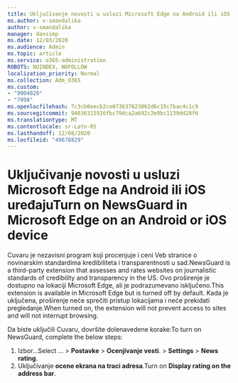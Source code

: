 ```yaml
---
title: Uključivanje novosti u usluzi Microsoft Edge na Android ili iOS uređaju
ms.author: v-smandalika
author: v-smandalika
manager: dansimp
ms.date: 12/03/2020
ms.audience: Admin
ms.topic: article
ms.service: o365-administration
ROBOTS: NOINDEX, NOFOLLOW
localization_priority: Normal
ms.collection: Adm_O365
ms.custom:
- "9004028"
- "7098"
ms.openlocfilehash: 7c3cb0eecb2ce073637623062d6c15c7bac4c1c9
ms.sourcegitcommit: 94036315916fbc79dca2a692c2e9bc1139dd28f6
ms.translationtype: MT
ms.contentlocale: sr-Latn-RS
ms.lasthandoff: 12/08/2020
ms.locfileid: "49678829"
---
```

# <a name="turn-on-newsguard-in-microsoft-edge-on-an-android-or-ios-device"></a><span data-ttu-id="56a07-102">Uključivanje novosti u usluzi Microsoft Edge na Android ili iOS uređaju</span><span class="sxs-lookup"><span data-stu-id="56a07-102">Turn on NewsGuard in Microsoft Edge on an Android or iOS device</span></span>

<span data-ttu-id="56a07-103">Cuvaru je nezavisni program koji procenjuje i ceni Veb stranice o novinarskim standardima kredibiliteta i transparentnosti u sad.</span><span class="sxs-lookup"><span data-stu-id="56a07-103">NewsGuard is a third-party extension that assesses and rates websites on journalistic standards of credibility and transparency in the US.</span></span> <span data-ttu-id="56a07-104">Ovo proširenje je dostupno na lokaciji Microsoft Edge, ali je podrazumevano isključeno.</span><span class="sxs-lookup"><span data-stu-id="56a07-104">This extension is available in Microsoft Edge but is turned off by default.</span></span> <span data-ttu-id="56a07-105">Kada je uključena, proširenje neće sprečiti pristup lokacijama i neće prekidati pregledanje.</span><span class="sxs-lookup"><span data-stu-id="56a07-105">When turned on, the extension will not prevent access to sites and will not interrupt browsing.</span></span>

<span data-ttu-id="56a07-106">Da biste uključili Cuvaru, dovršite dolenavedene korake:</span><span class="sxs-lookup"><span data-stu-id="56a07-106">To turn on NewsGuard, complete the below steps:</span></span>
1. <span data-ttu-id="56a07-107">Izbor...</span><span class="sxs-lookup"><span data-stu-id="56a07-107">Select …</span></span><span data-ttu-id="56a07-108"> > **Postavke**  >  **Ocenjivanje vesti**.</span><span class="sxs-lookup"><span data-stu-id="56a07-108"> > **Settings** > **News rating**.</span></span>
2. <span data-ttu-id="56a07-109">Uključivanje **ocene ekrana na traci adresa**.</span><span class="sxs-lookup"><span data-stu-id="56a07-109">Turn on **Display rating on the address bar**.</span></span>
